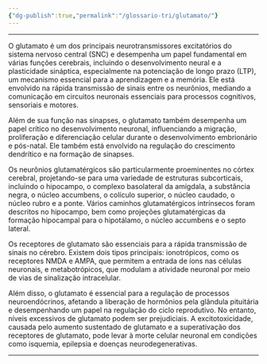 ```yaml
---
{"dg-publish":true,"permalink":"/glossario-tri/glutamato/"}
---
```


---
O glutamato é um dos principais neurotransmissores excitatórios do sistema nervoso central (SNC) e desempenha um papel fundamental em várias funções cerebrais, incluindo o desenvolvimento neural e a plasticidade sináptica, especialmente na potenciação de longo prazo (LTP), um mecanismo essencial para a aprendizagem e a memória. Ele está envolvido na rápida transmissão de sinais entre os neurônios, mediando a comunicação em circuitos neuronais essenciais para processos cognitivos, sensoriais e motores.

Além de sua função nas sinapses, o glutamato também desempenha um papel crítico no desenvolvimento neuronal, influenciando a migração, proliferação e diferenciação celular durante o desenvolvimento embrionário e pós-natal. Ele também está envolvido na regulação do crescimento dendrítico e na formação de sinapses.

Os neurônios glutamatérgicos são particularmente proeminentes no córtex cerebral, projetando-se para uma variedade de estruturas subcorticais, incluindo o hipocampo, o complexo basolateral da amígdala, a substância negra, o núcleo accumbens, o colículo superior, o núcleo caudado, o núcleo rubro e a ponte. Vários caminhos glutamatérgicos intrínsecos foram descritos no hipocampo, bem como projeções glutamatérgicas da formação hipocampal para o hipotálamo, o núcleo accumbens e o septo lateral.

Os receptores de glutamato são essenciais para a rápida transmissão de sinais no cérebro. Existem dois tipos principais: ionotrópicos, como os receptores NMDA e AMPA, que permitem a entrada de íons nas células neuronais, e metabotrópicos, que modulam a atividade neuronal por meio de vias de sinalização intracelular.

Além disso, o glutamato é essencial para a regulação de processos neuroendócrinos, afetando a liberação de hormônios pela glândula pituitária e desempenhando um papel na regulação do ciclo reprodutivo. No entanto, níveis excessivos de glutamato podem ser prejudiciais. A excitotoxicidade, causada pelo aumento sustentado de glutamato e a superativação dos receptores de glutamato, pode levar à morte celular neuronal em condições como isquemia, epilepsia e doenças neurodegenerativas. 



----



